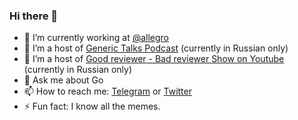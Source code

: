 ### Hi there 👋

- 🔭 I’m currently working at [@allegro](https://github.com/allegro)
- 👯 I’m a host of [Generic Talks Podcast](https://generictalks.com) (currently in Russian only)
- 🤔 I’m a host of [Good reviewer - Bad reviewer Show on Youtube](https://www.youtube.com/channel/UC8_A5W8g7UV0pk0uL66iQAQ) (currently in Russian only)
- 💬 Ask me about Go
- 📫 How to reach me: [Telegram](https://t.me/olegkovalov) or [Twitter](https://twitter.com/oleg_kovalov)
- ⚡ Fun fact: I know all the memes.

<!--
**cristaloleg/cristaloleg** is a ✨ _special_ ✨ repository because its `README.md` (this file) appears on your GitHub profile.

Here are some ideas to get you started:

- 🔭 I’m currently working on ...
- 🌱 I’m currently learning ...
- 👯 I’m looking to collaborate on ...
- 🤔 I’m looking for help with ...
- 💬 Ask me about ...
- 📫 How to reach me: ...
- 😄 Pronouns: ...
- ⚡ Fun fact: ...

[![Hits](http://hits.dwyl.com/cristaloleg/cristaloleg.svg)](http://hits.dwyl.com/cristaloleg/cristaloleg) :eyes:

Fancy stats:

<img src="https://github-readme-stats.vercel.app/api?username=cristaloleg&show_icons=true" alt="logo" height="160" />
